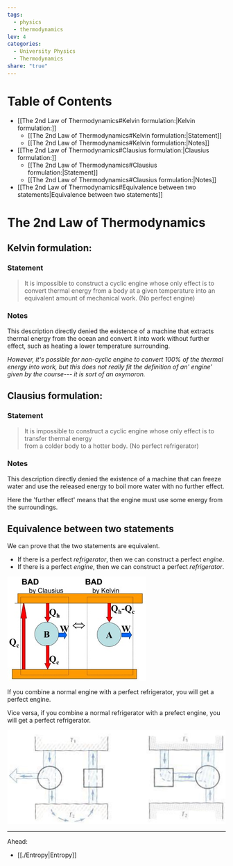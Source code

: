 ```yaml
---  
tags:  
  - physics  
  - thermodynamics  
lev: 4  
categories:  
  - University Physics  
  - Thermodynamics  
share: "true"  
---  
```

  
  
# Table of Contents  
  
- [[The 2nd Law of Thermodynamics#Kelvin formulation:|Kelvin formulation:]]  
	- [[The 2nd Law of Thermodynamics#Kelvin formulation:|Statement]]  
	- [[The 2nd Law of Thermodynamics#Kelvin formulation:|Notes]]  
- [[The 2nd Law of Thermodynamics#Clausius formulation:|Clausius formulation:]]  
	- [[The 2nd Law of Thermodynamics#Clausius formulation:|Statement]]  
	- [[The 2nd Law of Thermodynamics#Clausius formulation:|Notes]]  
- [[The 2nd Law of Thermodynamics#Equivalence between two statements|Equivalence between two statements]]  
  
  
# The 2nd Law of Thermodynamics  
  
## Kelvin formulation:   
  
### Statement  
  
> It is impossible to construct a cyclic engine whose only effect is to convert thermal energy from a body at a given temperature into an equivalent amount of mechanical work. (No perfect engine)  
  
### Notes  
  
This description directly denied the existence of a machine that extracts thermal energy from the ocean and convert it into work without further effect, such as heating a lower temperature surrounding.  
  
*However, it's possible for non-cyclic engine to convert 100% of the thermal energy into work, but this does not really fit the definition of an' engine’  given by the course--- it is sort of an oxymoron.*  
  
## Clausius formulation:  
  
### Statement  
  
> It is impossible to construct a cyclic engine whose only effect is to transfer thermal energy  
> from a colder body to a hotter body. (No perfect refrigerator)  
  
### Notes  
  
This description directly denied the existence of a machine that can freeze water and use the released energy to boil more water with no further effect.   
  
Here the 'further effect' means that the engine must use some energy from the surroundings.  
  
## Equivalence between two statements  
  
We can prove that the two statements are equivalent.  
  
- If there is a perfect *refrigerator*, then we can construct a perfect *engine*.  
- If there is a perfect *engine*, then we can construct a perfect *refrigerator*.  
  
![](../../Attachments/phytherm4img1.jpg)  
  
If you combine a normal engine with a perfect refrigerator, you will get a perfect engine.  
  
Vice versa, if you combine a normal refrigerator with a prefect engine, you will get a perfect refrigerator.  
  
![](../../Attachments/phytherm4img2.jpg)  
  
---  
Ahead:  
- [[./Entropy|Entropy]]
